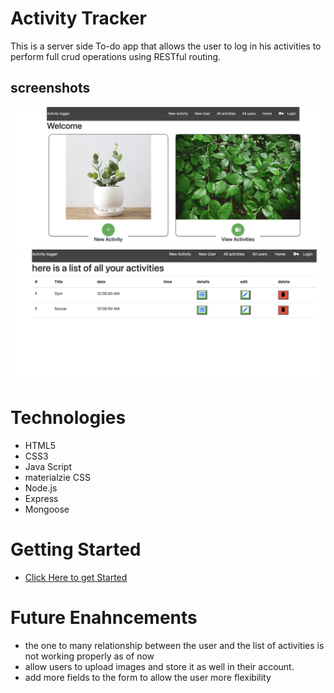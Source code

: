 # Activity Tracker 

This is a server side To-do app that allows the user to log in his activities to perform full crud operations using RESTful routing. 

## screenshots
![Home Page!](./home.png)
![Activities Page!](./activities.png)

# Technologies
- HTML5
- CSS3
- Java Script
- materialzie CSS
- Node.js
- Express
- Mongoose

# Getting Started

- [Click Here to get Started](https://activity-project-unit.herokuapp.com/)


# Future Enahncements
- the one to many relationship between the user and the list of activities is not working properly as of now 
- allow users to upload images and store it as well in their account.
- add more fields to the form to allow the user more flexibility
    